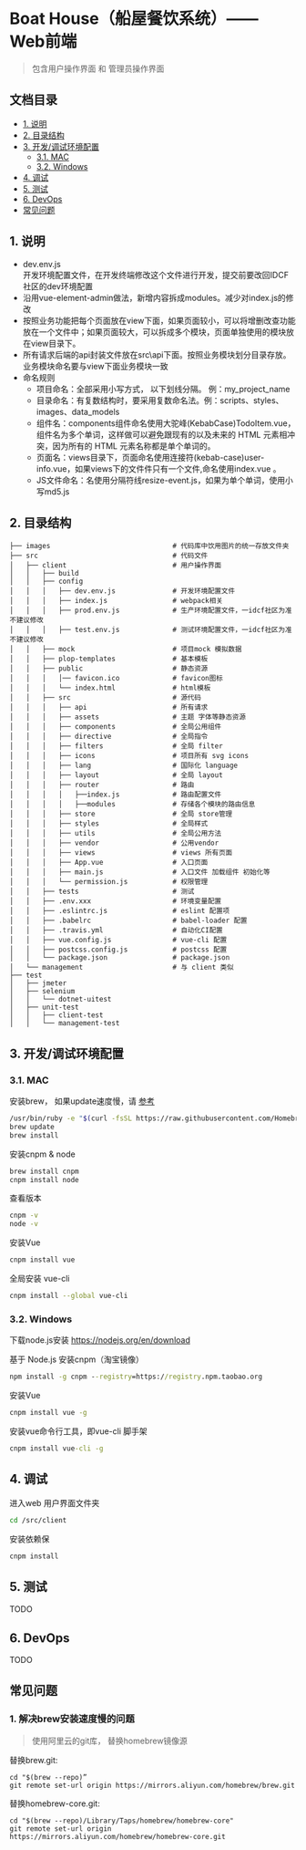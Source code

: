 
# Boat House（船屋餐饮系统）—— Web前端

> 包含用户操作界面 和 管理员操作界面


## 文档目录

+ [1. 说明](#1.%20说明)
+ [2. 目录结构](#2.%20目录结构)
+ [3. 开发/调试环境配置](#3.%20开发/调试环境配置)
  + [3.1. MAC](#3.1.%20MAC)
  + [3.2. Windows](#3.2.%20Windows)
+ [4. 调试](#4.%20调试)
+ [5. 测试](#5.%20测试)
+ [6. DevOps](#6.%20DevOps)
+ [常见问题](#常见问题)


## 1. 说明
+ dev.env.js            
开发环境配置文件，在开发终端修改这个文件进行开发，提交前要改回IDCF社区的dev环境配置
+ 沿用vue-element-admin做法，新增内容拆成modules。减少对index.js的修改
+ 按照业务功能把每个页面放在view下面，如果页面较小，可以将增删改查功能放在一个文件中；如果页面较大，可以拆成多个模块，页面单独使用的模块放在view目录下。
+ 所有请求后端的api封装文件放在src\api下面。按照业务模块划分目录存放。业务模块命名要与view下面业务模块一致
+ 命名规则
    * 项目命名：全部采用小写方式， 以下划线分隔。 例：my_project_name
    * 目录命名：有复数结构时，要采用复数命名法。例：scripts、styles、images、data_models
    * 组件名：components组件命名使用大驼峰(KebabCase)TodoItem.vue，组件名为多个单词，这样做可以避免跟现有的以及未来的 HTML 元素相冲突，因为所有的 HTML 元素名称都是单个单词的。
    * 页面名：views目录下，页面命名使用连接符(kebab-case)user-info.vue，如果views下的文件件只有一个文件,命名使用index.vue 。
    * JS文件命名：名使用分隔符线resize-event.js，如果为单个单词，使用小写md5.js


## 2. 目录结构
```
├── images                              # 代码库中饮用图片的统一存放文件夹
├── src                                 # 代码文件
│   ├── client                          # 用户操作界面
│   │   ├── build
│   │   ├── config
│   │   │   ├── dev.env.js              # 开发环境配置文件
│   │   │   ├── index.js                # webpack相关
│   │   │   ├── prod.env.js             # 生产环境配置文件，一idcf社区为准不建议修改
│   │   │   ├── test.env.js             # 测试环境配置文件，一idcf社区为准不建议修改
│   │   ├── mock                        # 项目mock 模拟数据
│   │   ├── plop-templates              # 基本模板
│   │   ├── public                      # 静态资源
│   │   │   │── favicon.ico             # favicon图标
│   │   │   └── index.html              # html模板
│   │   ├── src                         # 源代码
│   │   │   ├── api                     # 所有请求
│   │   │   ├── assets                  # 主题 字体等静态资源
│   │   │   ├── components              # 全局公用组件
│   │   │   ├── directive               # 全局指令
│   │   │   ├── filters                 # 全局 filter
│   │   │   ├── icons                   # 项目所有 svg icons
│   │   │   ├── lang                    # 国际化 language
│   │   │   ├── layout                  # 全局 layout
│   │   │   ├── router                  # 路由
│   │   │   │   ├──index.js             # 路由配置文件
│   │   │   │   ├──modules              # 存储各个模块的路由信息
│   │   │   ├── store                   # 全局 store管理
│   │   │   ├── styles                  # 全局样式
│   │   │   ├── utils                   # 全局公用方法
│   │   │   ├── vendor                  # 公用vendor
│   │   │   ├── views                   # views 所有页面
│   │   │   ├── App.vue                 # 入口页面
│   │   │   ├── main.js                 # 入口文件 加载组件 初始化等
│   │   │   └── permission.js           # 权限管理
│   │   ├── tests                       # 测试
│   │   ├── .env.xxx                    # 环境变量配置
│   │   ├── .eslintrc.js                # eslint 配置项
│   │   ├── .babelrc                    # babel-loader 配置
│   │   ├── .travis.yml                 # 自动化CI配置
│   │   ├── vue.config.js               # vue-cli 配置
│   │   ├── postcss.config.js           # postcss 配置
│   │   └── package.json                # package.json
│   └── management                      # 与 client 类似  
├── test
│   ├── jmeter
│   ├── selenium
│   │   └── dotnet-uitest
│   ├── unit-test
│   │   ├── client-test
│   │   └── management-test
```


## 3. 开发/调试环境配置
### 3.1. MAC

安装brew， 如果update速度慢，请 [参考](#1.解决brew安装速度慢的问题) 
``` bash
/usr/bin/ruby -e "$(curl -fsSL https://raw.githubusercontent.com/Homebrew/install/master/install)"
brew update
brew install
```

安装cnpm & node
``` bash
brew install cnpm
cnpm install node
```

查看版本
``` bash
cnpm -v
node -v
```

安装Vue
``` bash
cnpm install vue  
```

全局安装 vue-cli
``` bash
cnpm install --global vue-cli
```

### 3.2. Windows
下载node.js安装 https://nodejs.org/en/download

基于 Node.js 安装cnpm（淘宝镜像）
``` cmd
npm install -g cnpm --registry=https://registry.npm.taobao.org
```
安装Vue
``` cmd
cnpm install vue -g
```

安装vue命令行工具，即vue-cli 脚手架
``` cmd
cnpm install vue-cli -g
```

## 4. 调试
进入web 用户界面文件夹
``` bash
cd /src/client
```

安装依赖保
``` bash
cnpm install
```


## 5. 测试
TODO
## 6. DevOps
TODO


## 常见问题
### 1. 解决brew安装速度慢的问题

> 使用阿里云的git库， 替换homebrew镜像源
    
替换brew.git:
``` 
cd "$(brew --repo)”
git remote set-url origin https://mirrors.aliyun.com/homebrew/brew.git
```
 替换homebrew-core.git:
``` 
cd "$(brew --repo)/Library/Taps/homebrew/homebrew-core"
git remote set-url origin https://mirrors.aliyun.com/homebrew/homebrew-core.git
```
